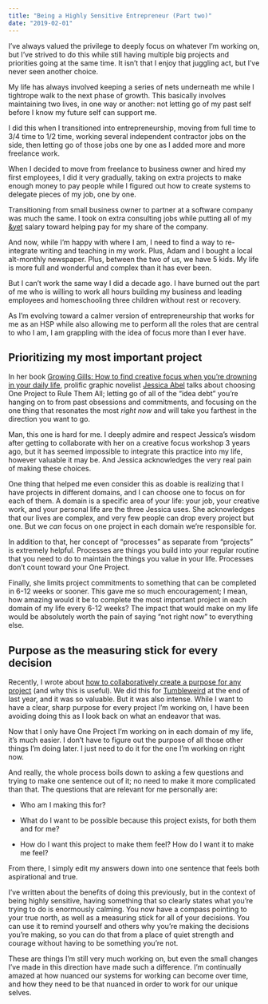 ```yaml
---
title: "Being a Highly Sensitive Entrepreneur (Part two)"
date: "2019-02-01"
---
```


I’ve always valued the privilege to deeply focus on whatever I’m working on, but I’ve strived to do this while still having multiple big projects and priorities going at the same time. It isn’t that I enjoy that juggling act, but I’ve never seen another choice.

My life has always involved keeping a series of nets underneath me while I tightrope walk to the next phase of growth. This basically involves maintaining two lives, in one way or another: not letting go of my past self before I know my future self can support me.

I did this when I transitioned into entrepreneurship, moving from full time to 3/4 time to 1/2 time, working several independent contractor jobs on the side, then letting go of those jobs one by one as I added more and more freelance work.

When I decided to move from freelance to business owner and hired my first employees, I did it very gradually, taking on extra projects to make enough money to pay people while I figured out how to create systems to delegate pieces of my job, one by one.

Transitioning from small business owner to partner at a software company was much the same. I took on extra consulting jobs while putting all of my [&yet](http://andyet.com/) salary toward helping pay for my share of the company.

And now, while I’m happy with where I am, I need to find a way to re-integrate writing and teaching in my work. Plus, Adam and I bought a local alt-monthly newspaper. Plus, between the two of us, we have 5 kids. My life is more full and wonderful and complex than it has ever been.

But I can’t work the same way I did a decade ago. I have burned out the part of me who is willing to work all hours building my business and leading employees and homeschooling three children without rest or recovery.

As I’m evolving toward a calmer version of entrepreneurship that works for me as an HSP while also allowing me to perform all the roles that are central to who I am, I am grappling with the idea of focus more than I ever have.

## Prioritizing my most important project

In her book [Growing Gills: How to find creative focus when you’re drowning in your daily life](https://www.amazon.com/Growing-Gills-Creative-Focus-Drowning-ebook/dp/B07284HSHQ/ref=nodl_), prolific graphic novelist [Jessica Abel](https://jessicaabel.com/) talks about choosing One Project to Rule Them All; letting go of all of the “idea debt” you’re hanging on to from past obsessions and commitments, and focusing on the one thing that resonates the most _right now_ and will take you farthest in the direction you want to go.

Man, this one is hard for me. I deeply admire and respect Jessica’s wisdom after getting to collaborate with her on a creative focus workshop 3 years ago, but it has seemed impossible to integrate this practice into my life, however valuable it may be. And Jessica acknowledges the very real pain of making these choices.

One thing that helped me even consider this as doable is realizing that I have projects in different domains, and I can choose one to focus on for each of them. A domain is a specific area of your life: your job, your creative work, and your personal life are the three Jessica uses. She acknowledges that our lives are complex, and very few people can drop every project but one. But we _can_ focus on one project in each domain we’re responsible for.

In addition to that, her concept of “processes” as separate from “projects” is extremely helpful. Processes are things you build into your regular routine that you need to do to maintain the things you value in your life. Processes don’t count toward your One Project.

Finally, she limits project commitments to something that can be completed in 6-12 weeks or sooner. This gave me so much encouragement; I mean, how amazing would it be to complete the most important project in each domain of my life every 6-12 weeks? The impact that would make on my life would be absolutely worth the pain of saying “not right now” to everything else.

## Purpose as the measuring stick for every decision

Recently, I wrote about [how to collaboratively create a purpose for any project](https://www.sarahjbray.com/blog/2019/1/17/a-collaborative-process-for-defining-the-purpose-of-any-project) (and why this is useful). We did this for [Tumbleweird](http://tumbleweird.org/) at the end of last year, and it was so valuable. But it was also intense. While I want to have a clear, sharp purpose for every project I’m working on, I have been avoiding doing this as I look back on what an endeavor that was.

Now that I only have One Project I’m working on in each domain of my life, it’s much easier. I don’t have to figure out the purpose of all those other things I’m doing later. I just need to do it for the one I’m working on right now.

And really, the whole process boils down to asking a few questions and trying to make one sentence out of it; no need to make it more complicated than that. The questions that are relevant for me personally are:

- Who am I making this for?
    
- What do I want to be possible because this project exists, for both them and for me?
    
- How do I want this project to make them feel? How do I want it to make me feel?
    

From there, I simply edit my answers down into one sentence that feels both aspirational and true.

I’ve written about the benefits of doing this previously, but in the context of being highly sensitive, having something that so clearly states what you’re trying to do is enormously calming. You now have a compass pointing to your true north, as well as a measuring stick for all of your decisions. You can use it to remind yourself and others why you’re making the decisions you’re making, so you can do that from a place of quiet strength and courage without having to be something you’re not.

These are things I’m still very much working on, but even the small changes I’ve made in this direction have made such a difference. I’m continually amazed at how nuanced our systems for working can become over time, and how they need to be that nuanced in order to work for our unique selves.

